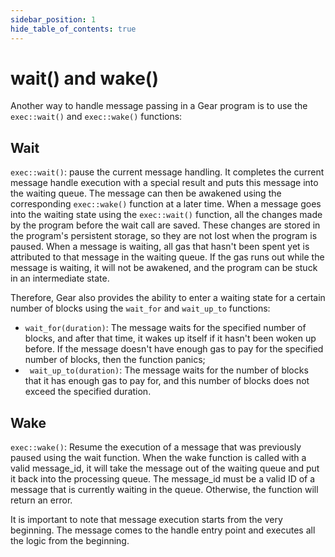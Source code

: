 ```yaml
---
sidebar_position: 1
hide_table_of_contents: true
---
```


# wait() and wake()

Another way to handle message passing in a Gear program is to use the `exec::wait()` and `exec::wake()` functions:

## Wait
`exec::wait()`: pause the current message handling. It completes the current message handle execution with a special result and puts this message into the waiting queue. The message can then be awakened using the corresponding `exec::wake()` function at a later time.
When a message goes into the waiting state using the `exec::wait()` function, all the changes made by the program before the wait call are saved. These changes are stored in the program's persistent storage, so they are not lost when the program is paused.
When a message is waiting, all gas that hasn't been spent yet is attributed to that message in the waiting queue. If the gas runs out while the message is waiting, it will not be awakened, and the program can be stuck in an intermediate state.

Therefore, Gear also provides the ability to enter a waiting state for a certain number of blocks using the `wait_for` and `wait_up_to` functions:
- `wait_for(duration)`: The message waits for the specified number of blocks, and after that time, it wakes up itself if it hasn't been woken up before. If the message doesn't have enough gas to pay for the specified number of blocks, then the function panics;
- ` wait_up_to(duration)`: The message waits for the number of blocks that it has enough gas to pay for, and this number of blocks does not exceed the specified duration.

## Wake
`exec::wake()`: Resume the execution of a message that was previously paused using the wait function. When the wake function is called with a valid message_id, it will take the message out of the waiting queue and put it back into the processing queue. The message_id must be a valid ID of a message that is currently waiting in the queue. Otherwise, the function will return an error.

It is important to note that message execution starts from the very beginning. The message comes to the handle entry point and executes all the logic from the beginning.


